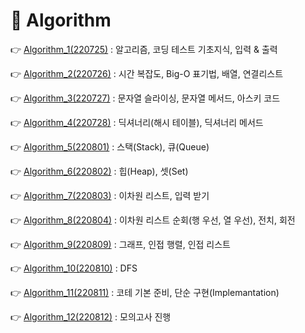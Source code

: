 # 📕 Algorithm

👉 [Algorithm_1(220725)](./Algorithm_220725.md) : 알고리즘, 코딩 테스트 기초지식, 입력 & 출력

👉 [Algorithm_2(220726)](./Algorithm_220726.md) : 시간 복잡도, Big-O 표기법, 배열, 연결리스트

👉 [Algorithm_3(220727)](./Algorithm_220727.md) : 문자열 슬라이싱, 문자열 메서드, 아스키 코드

👉 [Algorithm_4(220728)](./Algorithm_220728.md) : 딕셔너리(해시 테이블), 딕셔너리 메서드

👉 [Algorithm_5(220801)](./Algorithm_220801.md) : 스택(Stack), 큐(Queue)

👉 [Algorithm_6(220802)](./Algorithm_220802.md) : 힙(Heap), 셋(Set)

👉 [Algorithm_7(220803)](./Algorithm_220803.md) : 이차원 리스트, 입력 받기

👉 [Algorithm_8(220804)](./Algorithm_220804.md) : 이차원 리스트 순회(행 우선, 열 우선), 전치, 회전

👉 [Algorithm_9(220809)](./Algorithm_220809.md) : 그래프, 인접 행렬, 인접 리스트

👉 [Algorithm_10(220810)](./Algorithm_220810.md) : DFS

👉 [Algorithm_11(220811)](./Algorithm_220811.md) : 코테 기본 준비, 단순 구현(Implemantation)

👉 [Algorithm_12(220812)](./Algorithm_220812.md) : 모의고사 진행



